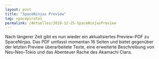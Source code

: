 ```yaml
---
layout: post
title: "SpaceNinjas Preview"
tag: spacepirates
permalink: /Aktuelles/2010-12-25-SpaceNinjasPreview
---
```


Nach längerer Zeit gibt es nun wieder ein aktualisiertes Preview-PDF zu SpaceNinjas. Das PDF umfasst momentan 16 Seiten und bietet gegenüber der letzten Preview überarbeitete Texte, eine erweiterte Beschreibung von Neu-Neo-Tokio und das Abenteuer Rache des Akamachi Clans.


